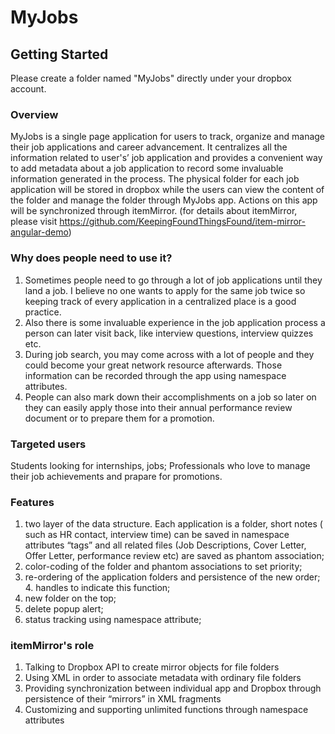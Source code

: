 # MyJobs

## Getting Started
Please create a folder named "MyJobs" directly under your dropbox account.

### Overview

MyJobs is a single page application for users to track, organize and manage their job applications and career advancement. It centralizes all the information related to user's’ job application and provides a convenient way to add metadata about a job application to record some invaluable information generated in the process. The physical folder for each job application will be stored in dropbox while the users can view the content of the folder and manage the folder through MyJobs app. Actions on this app will be synchronized through itemMirror. (for details about itemMirror, please visit https://github.com/KeepingFoundThingsFound/item-mirror-angular-demo)

### Why does people need to use it?
1. Sometimes people need to go through a lot of job applications until they land a job. I believe no one wants to apply for the same job twice so keeping track of every application in a centralized place is a good practice. 
2. Also there is some invaluable experience in the job application process a person can later visit back, like interview questions, interview quizzes etc.
3. During job search, you may come across with a lot of people and they could become your great network resource afterwards. Those information can be recorded through the app using namespace attributes.
4. People can also mark down their accomplishments on a job so later on they can easily apply those into their annual performance review document or to prepare them for a promotion.


### Targeted users

Students looking for internships, jobs;
Professionals who love to manage their job achievements and prapare for promotions.


### Features
1. two layer of the data structure. Each application is a folder, 
short notes ( such as HR contact, interview time) can be saved in 
namespace attributes “tags” and all related files (Job Descriptions,
Cover Letter, Offer Letter, performance review etc) are saved 
as phantom association; 
2. color-coding of the folder and phantom associations to set priority;
3. re-ordering of the application folders and persistence of the new order; 4. handles to indicate this function;
5. new folder on the top;
6. delete popup alert;
7. status tracking using namespace attribute;

### itemMirror's role
1. Talking to Dropbox API to create mirror objects for file folders
2. Using XML in order to associate metadata with ordinary file folders
3. Providing synchronization between individual app and Dropbox through persistence of their “mirrors” in XML fragments 
4. Customizing and supporting unlimited functions through namespace attributes
